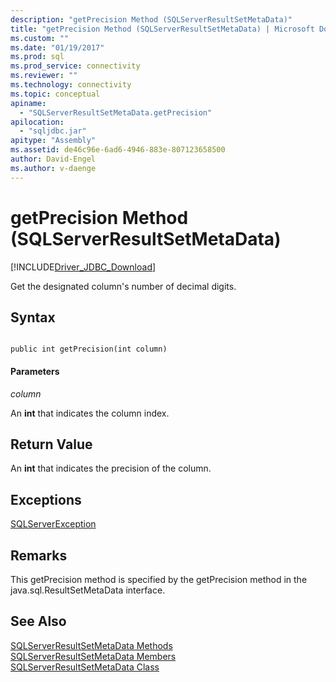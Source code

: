 ```yaml
---
description: "getPrecision Method (SQLServerResultSetMetaData)"
title: "getPrecision Method (SQLServerResultSetMetaData) | Microsoft Docs"
ms.custom: ""
ms.date: "01/19/2017"
ms.prod: sql
ms.prod_service: connectivity
ms.reviewer: ""
ms.technology: connectivity
ms.topic: conceptual
apiname: 
  - "SQLServerResultSetMetaData.getPrecision"
apilocation: 
  - "sqljdbc.jar"
apitype: "Assembly"
ms.assetid: de46c96e-6ad6-4946-883e-807123658500
author: David-Engel
ms.author: v-daenge
---
```

# getPrecision Method (SQLServerResultSetMetaData)
[!INCLUDE[Driver_JDBC_Download](../../../includes/driver_jdbc_download.md)]

  Get the designated column's number of decimal digits.  
  
## Syntax  
  
```  
  
public int getPrecision(int column)  
```  
  
#### Parameters  
 *column*  
  
 An **int** that indicates the column index.  
  
## Return Value  
 An **int** that indicates the precision of the column.  
  
## Exceptions  
 [SQLServerException](../../../connect/jdbc/reference/sqlserverexception-class.md)  
  
## Remarks  
 This getPrecision method is specified by the getPrecision method in the java.sql.ResultSetMetaData interface.  
  
## See Also  
 [SQLServerResultSetMetaData Methods](../../../connect/jdbc/reference/sqlserverresultsetmetadata-methods.md)   
 [SQLServerResultSetMetaData Members](../../../connect/jdbc/reference/sqlserverresultsetmetadata-members.md)   
 [SQLServerResultSetMetaData Class](../../../connect/jdbc/reference/sqlserverresultsetmetadata-class.md)  
  
  

